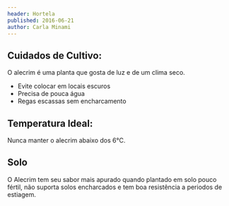 ```yaml
---
header: Hortela 
published: 2016-06-21
author: Carla Minami
---
```



## Cuidados de Cultivo:

O alecrim é uma planta que gosta de luz e de um clima seco.

 - Evite colocar em locais escuros
 - Precisa de pouca água
 - Regas escassas sem encharcamento


## Temperatura Ideal: 

Nunca manter o alecrim abaixo dos 6°C. 

## Solo

O Alecrim tem seu sabor mais apurado quando plantado em solo pouco fértil, não suporta solos encharcados e tem boa resistência a periodos de estiagem.
